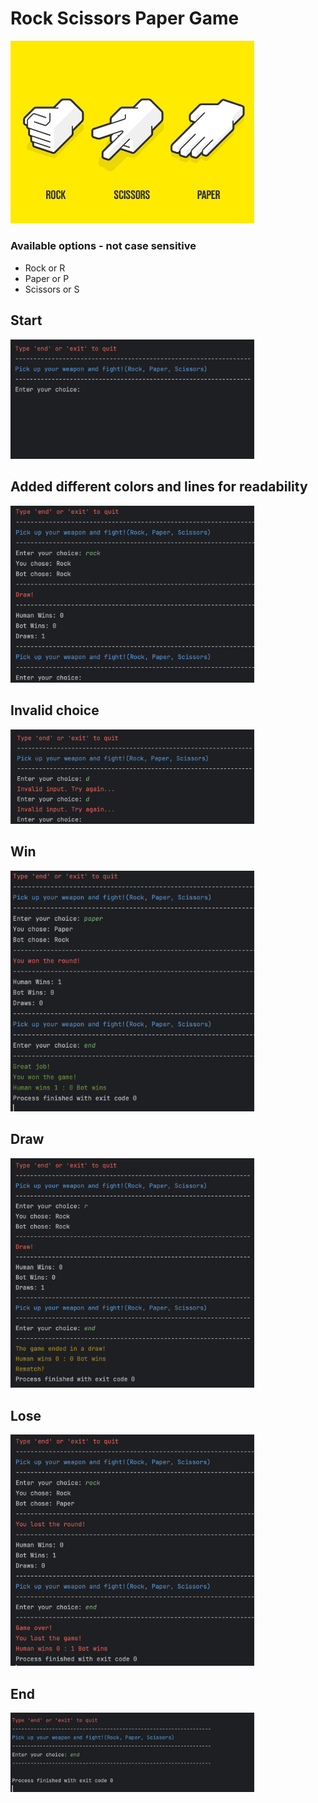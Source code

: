 # Rock Scissors Paper Game

<img
  src="/documentation/Rock Paper Scissors.jpeg"
  alt="Alt text"
  title="Optional title"
  style="display: inline-block; margin: auto; width: 390px; height: auto;">

### Available options - not case sensitive

+ Rock or R 
+ Paper or P
+ Scissors or S

## Start 

<img
  src="/documentation/Start .png"
  alt="Alt text"
  title="Optional title"
  style="display: inline-block; margin: auto; width: 390px; height: auto;">

## Added different colors and lines for readability

<img
  src="/documentation/Printing in different colors .png"
  alt="Alt text"
  title="Optional title"
  style="display: inline-block; margin: auto; width: 390px; height: auto;">

## Invalid choice 

<img
  src="/documentation/invalid.png"
  alt="Alt text"
  title="Optional title"
  style="display: inline-block; margin: auto; width: 390px; height: auto;">

## Win 

<img
  src="/documentation/win.png"
  alt="Alt text"
  title="Optional title"
  style="display: inline-block; margin: auto; width: 390px; height: auto;">

## Draw 

<img
  src="/documentation/Draww.png"
  alt="Alt text"
  title="Optional title"
  style="display: inline-block; margin: auto; width: 390px; height: auto;">

## Lose 

<img
  src="/documentation/lose.png"
  alt="Alt text"
  title="Optional title"
  style="display: inline-block; margin: auto; width: 390px; height: auto;">

## End

<img
  src="/documentation/enD.png"
  alt="Alt text"
  title="Optional title"
  style="display: inline-block; margin: auto; width: 390px; height: auto;">


